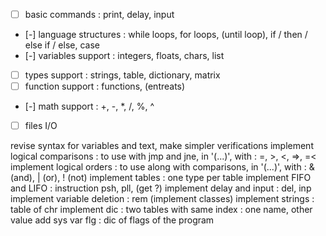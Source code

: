 - [ ] basic commands : print, delay, input
- [-] language structures : while loops, for loops, (until loop), if / then / else if / else, case
- [-] variables support : integers, floats, chars, list
- [ ] types support : strings, table, dictionary, matrix
- [ ] function support : functions, (entreats)
- [-] math support : +, -, \*, /, %, ^
- [ ] files I/O


revise syntax for variables and text, make simpler verifications
implement logical comparisons : to use with jmp and jne, in '(...)', with : =, >, <, =>, =<
implement logical orders : to use along with comparisons, in '(...)', with : & (and), | (or), ! (not)
implement tables : one type per table
implement FIFO and LIFO : instruction psh, pll, (get ?)
implement delay and input : del, inp
implement variable deletion : rem
(implement classes)
implement strings : table of chr
implement dic : two tables with same index : one name, other value
add sys var flg : dic of flags of the program
